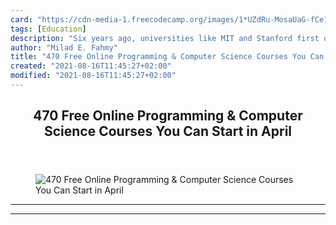 ```yaml
---
card: "https://cdn-media-1.freecodecamp.org/images/1*UZdRu-MosaUaG-fCe1dTSg.png"
tags: [Education]
description: "Six years ago, universities like MIT and Stanford first opene"
author: "Milad E. Fahmy"
title: "470 Free Online Programming & Computer Science Courses You Can Start in April"
created: "2021-08-16T11:45:27+02:00"
modified: "2021-08-16T11:45:27+02:00"
---
```

<div class="site-wrapper">
<main id="site-main" class="site-main outer">
<div class="inner">
<article class="post-full post tag-education tag-tech tag-technology tag-self-improvement tag-programming ">
<header class="post-full-header">
<h1 class="post-full-title">470 Free Online Programming &amp; Computer Science Courses You Can Start in April</h1>
</header>
<figure class="post-full-image">
<picture>
<source media="(max-width: 700px)" sizes="1px" srcset="data:image/gif;base64,R0lGODlhAQABAIAAAAAAAP///yH5BAEAAAAALAAAAAABAAEAAAIBRAA7 1w">
<source media="(min-width: 701px)" sizes="(max-width: 800px) 400px,
(max-width: 1170px) 700px,
1400px" srcset="https://cdn-media-1.freecodecamp.org/images/1*UZdRu-MosaUaG-fCe1dTSg.png 300w,
https://cdn-media-1.freecodecamp.org/images/1*UZdRu-MosaUaG-fCe1dTSg.png 600w,
https://cdn-media-1.freecodecamp.org/images/1*UZdRu-MosaUaG-fCe1dTSg.png 1000w,
https://cdn-media-1.freecodecamp.org/images/1*UZdRu-MosaUaG-fCe1dTSg.png 2000w">
<img onerror="this.style.display='none'" src="https://cdn-media-1.freecodecamp.org/images/1*UZdRu-MosaUaG-fCe1dTSg.png" alt="470 Free Online Programming &amp; Computer Science Courses You Can Start in April">
</picture>
</figure>
<section class="post-full-content">
<div class="post-content">
</div>
<hr>
<hr>
</section>
</article>
</div>
</main>
</div>
<!-- Google Tag Manager (noscript) -->
<!-- End Google Tag Manager (noscript) -->
